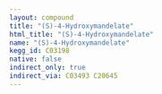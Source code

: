 ```yaml
---
layout: compound
title: "(S)-4-Hydroxymandelate"
html_title: "(S)-4-Hydroxymandelate"
name: "(S)-4-Hydroxymandelate"
kegg_id: C03198
native: false
indirect_only: true
indirect_via: C03493 C20645
---
```


